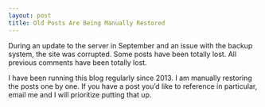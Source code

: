 ```yaml
---
layout: post
title: Old Posts Are Being Manually Restored
---
```



During an update to the server in September and an issue with the backup system, the site was corrupted. Some posts have been totally lost. All previous comments have been totally lost.

I have been running this blog regularly since 2013. I am manually restoring the posts one by one. If you have a post you’d like to reference in particular, email me and I will prioritize putting that up.
